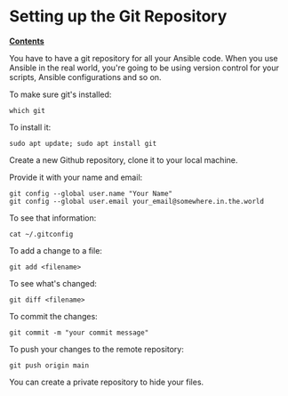 # Setting up the Git Repository

[**Contents**](01-intro.md)

You have to have a git repository for all your Ansible code. When you use
Ansible in the real world, you're going to be using version control for your
scripts, Ansible configurations and so on.

To make sure git's installed:

    which git

To install it:

    sudo apt update; sudo apt install git

Create a new Github repository, clone it to your local machine. 

Provide it with your name and email:

    git config --global user.name "Your Name"
    git config --global user.email your_email@somewhere.in.the.world

To see that information:

    cat ~/.gitconfig

To add a change to a file:

    git add <filename>

To see what's changed:

    git diff <filename>

To commit the changes:

    git commit -m "your commit message"

To push your changes to the remote repository:

    git push origin main

You can create a private repository to hide your files.
